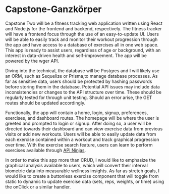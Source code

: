 # Capstone-Ganzkörper

  Capstone Two will be a fitness tracking web application written using React and Node.js for the frontend and backend, respectively. The fitness tracker will have a frontend focus through the use of an easy-to-update UI. Users will be able to easily track and monitor their workout progression through the app and have access to a database of exercises all in one web space. This app is ready to assist users, regardless of age or background, with an interest in data-driven health and self-improvement. The app will be powered by the wger API.
  
  Diving into the technical, the database will be Postgres and I will likely use an ORM, such as Sequelize or Prisma,to manage database processes. As far as sensitive data, users should be protected by hashing passwords before storing them in the database. Potential API issues may include data inconsistencies or changes to the API structure over time. These should be regularly tested for through unit testing. Should an error arise, the GET routes should be updated accordingly.
  
  Functionally, the app will contain a home, login, signup, preferences, exercises, and dashboard routes. The homepage will be where the user is greeted and prompted to login or signup. After doing so, a user will be directed towards their dashboard and can view exercise data from previous visits or add new workouts. Users will be able to easily update data from each exercise contained within a workout and track graphical progression over time. With the exercise search feature, users can learn to perform exercises available through [API Ninjas](https://api-ninjas.com/api/exercises).
  
  In order to make this app more than CRUD, I would like to emphasize the graphical analysis available to users, which will convert their interval biometric data into measurable wellness insights. As far as stretch goals, I would like to create a buttonless exercise component that will toggle from static to dynamic to update exercise data (sets, reps, weights, or time) using the onClick or a similar handler.
